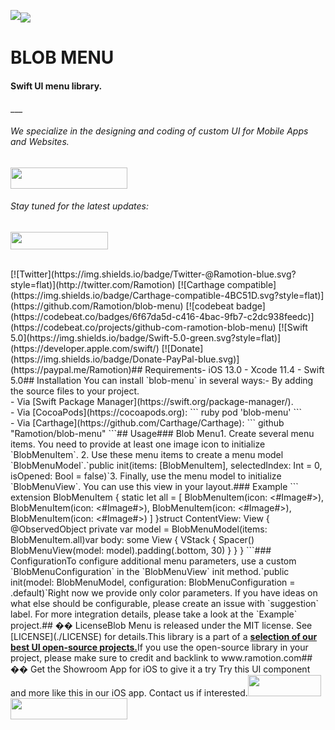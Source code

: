 <a href="https://www.ramotion.com/agency/app-development?utm_source=gthb&utm_medium=repo&utm_campaign=blob-menu"><img src="https://github.com/Ramotion/blob-menu/blob/master/Promo/Header.png"></a>
​
<a href="https://github.com/Ramotion/animated-tab-bar">
<img align="center" src="https://github.com/Ramotion/blob-menu/blob/master/Promo/Blob-Menu-dark.gif" /></a>

<p><h1 align="left">BLOB MENU</h1></p>

<h4>Swift UI menu library.</h4>
___
​
​
​
<p><h6>We specialize in the designing and coding of custom UI for Mobile Apps and Websites.</h6>
<a href="https://www.ramotion.com/agency/app-development?utm_source=gthb&utm_medium=repo&utm_campaign=blob-menu">
<img src="https://github.com/ramotion/gliding-collection/raw/master/contact_our_team@2x.png" width="187" height="34"></a>
</p>
<p><h6>Stay tuned for the latest updates:</h6>
<a href="https://goo.gl/rPFpid" >
<img src="https://i.imgur.com/ziSqeSo.png/" width="156" height="28"></a></p>
​
</br>
​
[![Twitter](https://img.shields.io/badge/Twitter-@Ramotion-blue.svg?style=flat)](http://twitter.com/Ramotion)
[![Carthage compatible](https://img.shields.io/badge/Carthage-compatible-4BC51D.svg?style=flat)](https://github.com/Ramotion/blob-menu)
[![codebeat badge](https://codebeat.co/badges/6f67da5d-c416-4bac-9fb7-c2dc938feedc)](https://codebeat.co/projects/github-com-ramotion-blob-menu)
[![Swift 5.0](https://img.shields.io/badge/Swift-5.0-green.svg?style=flat)](https://developer.apple.com/swift/)
[![Donate](https://img.shields.io/badge/Donate-PayPal-blue.svg)](https://paypal.me/Ramotion)
​
​
## Requirements
​
- iOS 13.0
- Xcode 11.4
- Swift 5.0
​
​
## Installation
You can install `blob-menu` in several ways:
​
- By adding the source files to your project.
​
<br>
​
- Via [Swift Package Manager](https://swift.org/package-manager/).
​
<br>
​
- Via [CocoaPods](https://cocoapods.org):
``` ruby
pod 'blob-menu'
```
​
<br>
​
- Via [Carthage](https://github.com/Carthage/Carthage):
```
github "Ramotion/blob-menu"
```
​
## Usage
​
### Blob Menu
​
1. Create several menu items. You need to provide at least one image icon to initialize `BlobMenuItem`.
2. Use these menu items to create a menu model `BlobMenuModel`.
​
`public init(items: [BlobMenuItem], selectedIndex: Int = 0, isOpened: Bool = false)`
​
3. Finally, use the menu model to initialize `BlobMenuView`. You can use this view in your layout.
​
### Example
```
extension BlobMenuItem {
    static let all = [
        BlobMenuItem(icon: <#Image#>),
        BlobMenuItem(icon: <#Image#>),
        BlobMenuItem(icon: <#Image#>),
        BlobMenuItem(icon: <#Image#>)
    ]
}
​
struct ContentView: View {
​
    @ObservedObject private var model = BlobMenuModel(items:  BlobMenuItem.all)
​
    var body: some View {
        VStack {
            Spacer()
            BlobMenuView(model: model).padding(.bottom, 30)
        }
    }
}
```
​
### Configuration
​
To configure additional menu parameters, use a custom `BlobMenuConfiguration` in the `BlobMenuView` init method.
​
`public init(model: BlobMenuModel, configuration: BlobMenuConfiguration = .default)`
​
Right now we provide only color parameters. If you have ideas on what else should be configurable, please create an issue with `suggestion` label.
For more integration details, please take a look at the `Example` project.
​
## �� License
​
Blob Menu is released under the MIT license.
See [LICENSE](./LICENSE) for details.
​
This library is a part of a <a href="https://github.com/Ramotion/swift-ui-animation-components-and-libraries"><b>selection of our best UI open-source projects.</b></a>
​
If you use the open-source library in your project, please make sure to credit and backlink to www.ramotion.com
​
​
## �� Get the Showroom App for iOS to give it a try
Try this UI component and more like this in our iOS app. Contact us if interested.
​
<a href="https://itunes.apple.com/app/apple-store/id1182360240?pt=550053&ct=garland-view&mt=8" >
<img src="https://github.com/ramotion/gliding-collection/raw/master/app_store@2x.png" width="117" height="34"></a>
​
<a href="https://www.ramotion.com/agency/app-development?utm_source=gthb&utm_medium=repo&utm_campaign=blob-menu">
<img src="https://github.com/ramotion/gliding-collection/raw/master/contact_our_team@2x.png" width="187" height="34"></a>
